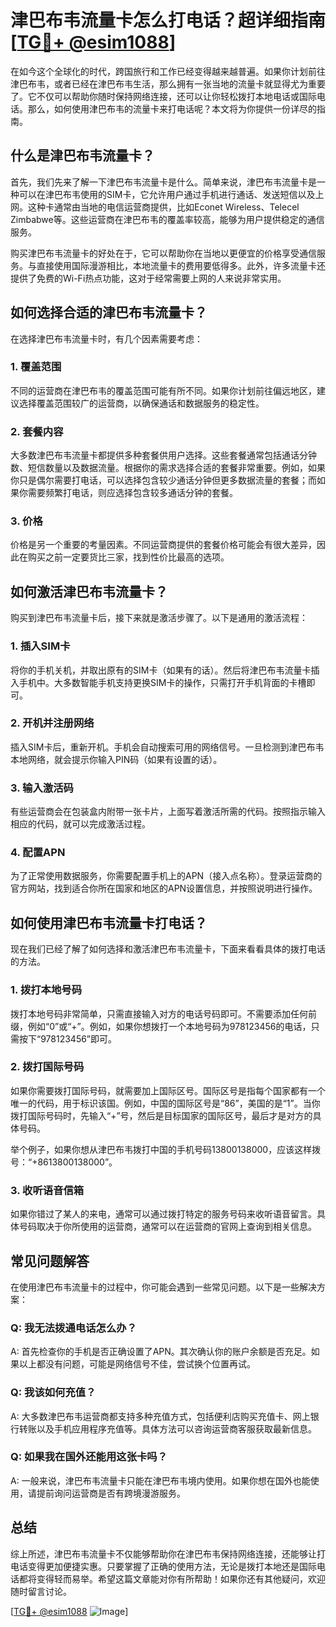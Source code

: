 # 津巴布韦流量卡怎么打电话？超详细指南[[TG💪+ @esim1088](https://t.me/s/esim1088)]

在如今这个全球化的时代，跨国旅行和工作已经变得越来越普遍。如果你计划前往津巴布韦，或者已经在津巴布韦生活，那么拥有一张当地的流量卡就显得尤为重要了。它不仅可以帮助你随时保持网络连接，还可以让你轻松拨打本地电话或国际电话。那么，如何使用津巴布韦的流量卡来打电话呢？本文将为你提供一份详尽的指南。

## 什么是津巴布韦流量卡？

首先，我们先来了解一下津巴布韦流量卡是什么。简单来说，津巴布韦流量卡是一种可以在津巴布韦使用的SIM卡，它允许用户通过手机进行通话、发送短信以及上网。这种卡通常由当地的电信运营商提供，比如Econet Wireless、Telecel Zimbabwe等。这些运营商在津巴布韦的覆盖率较高，能够为用户提供稳定的通信服务。

购买津巴布韦流量卡的好处在于，它可以帮助你在当地以更便宜的价格享受通信服务。与直接使用国际漫游相比，本地流量卡的费用要低得多。此外，许多流量卡还提供了免费的Wi-Fi热点功能，这对于经常需要上网的人来说非常实用。

## 如何选择合适的津巴布韦流量卡？

在选择津巴布韦流量卡时，有几个因素需要考虑：

### 1. 覆盖范围

不同的运营商在津巴布韦的覆盖范围可能有所不同。如果你计划前往偏远地区，建议选择覆盖范围较广的运营商，以确保通话和数据服务的稳定性。

### 2. 套餐内容

大多数津巴布韦流量卡都提供多种套餐供用户选择。这些套餐通常包括通话分钟数、短信数量以及数据流量。根据你的需求选择合适的套餐非常重要。例如，如果你只是偶尔需要打电话，可以选择包含较少通话分钟但更多数据流量的套餐；而如果你需要频繁打电话，则应选择包含较多通话分钟的套餐。

### 3. 价格

价格是另一个重要的考量因素。不同运营商提供的套餐价格可能会有很大差异，因此在购买之前一定要货比三家，找到性价比最高的选项。

## 如何激活津巴布韦流量卡？

购买到津巴布韦流量卡后，接下来就是激活步骤了。以下是通用的激活流程：

### 1. 插入SIM卡

将你的手机关机，并取出原有的SIM卡（如果有的话）。然后将津巴布韦流量卡插入手机中。大多数智能手机支持更换SIM卡的操作，只需打开手机背面的卡槽即可。

### 2. 开机并注册网络

插入SIM卡后，重新开机。手机会自动搜索可用的网络信号。一旦检测到津巴布韦本地网络，就会提示你输入PIN码（如果有设置的话）。

### 3. 输入激活码

有些运营商会在包装盒内附带一张卡片，上面写着激活所需的代码。按照指示输入相应的代码，就可以完成激活过程。

### 4. 配置APN

为了正常使用数据服务，你需要配置手机上的APN（接入点名称）。登录运营商的官方网站，找到适合你所在国家和地区的APN设置信息，并按照说明进行操作。

## 如何使用津巴布韦流量卡打电话？

现在我们已经了解了如何选择和激活津巴布韦流量卡，下面来看看具体的拨打电话的方法。

### 1. 拨打本地号码

拨打本地号码非常简单，只需直接输入对方的电话号码即可。不需要添加任何前缀，例如“0”或“+”。例如，如果你想拨打一个本地号码为978123456的电话，只需按下“978123456”即可。

### 2. 拨打国际号码

如果你需要拨打国际号码，就需要加上国际区号。国际区号是指每个国家都有一个唯一的代码，用于标识该国。例如，中国的国际区号是“86”，美国的是“1”。当你拨打国际号码时，先输入“+”号，然后是目标国家的国际区号，最后才是对方的具体号码。

举个例子，如果你想从津巴布韦拨打中国的手机号码13800138000，应该这样拨号：“+8613800138000”。

### 3. 收听语音信箱

如果你错过了某人的来电，通常可以通过拨打特定的服务号码来收听语音留言。具体号码取决于你所使用的运营商，通常可以在运营商的官网上查询到相关信息。

## 常见问题解答

在使用津巴布韦流量卡的过程中，你可能会遇到一些常见问题。以下是一些解决方案：

### Q: 我无法拨通电话怎么办？

A: 首先检查你的手机是否正确设置了APN。其次确认你的账户余额是否充足。如果以上都没有问题，可能是网络信号不佳，尝试换个位置再试。

### Q: 我该如何充值？

A: 大多数津巴布韦运营商都支持多种充值方式，包括便利店购买充值卡、网上银行转账以及手机应用程序充值等。具体方法可以咨询运营商客服获取最新信息。

### Q: 如果我在国外还能用这张卡吗？

A: 一般来说，津巴布韦流量卡只能在津巴布韦境内使用。如果你想在国外也能使用，请提前询问运营商是否有跨境漫游服务。

## 总结

综上所述，津巴布韦流量卡不仅能够帮助你在津巴布韦保持网络连接，还能够让打电话变得更加便捷实惠。只要掌握了正确的使用方法，无论是拨打本地还是国际电话都将变得轻而易举。希望这篇文章能对你有所帮助！如果你还有其他疑问，欢迎随时留言讨论。

[[TG💪+ @esim1088](https://t.me/s/esim1088) ![Image](https://i.postimg.cc/4NQfJmqS/Snipaste-2025-05-13-00-14-12.png)]